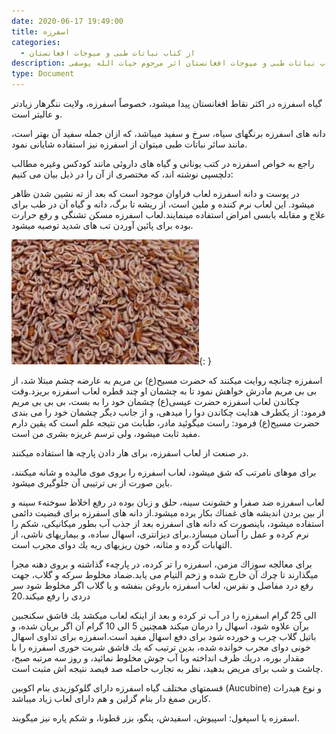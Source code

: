 ```yaml
---
date: 2020-06-17 19:49:00
title: اسفرزه
categories:
  - از کتاب نباتات طبی و میوجات افغانستان
description: معرفی اسفرزه از کتاب نباتات طبی و میوجات افغانستان اثر مرحوم حیات الله یوسفی
type: Document
---
```


گياه اسفرزه در اكثر نقاط افغانستان پيدا ميشود، خصوصاً اسفرزه، ولايت ننگرهار زيادتر و عاليتر است.

دانه های اسفرزه برنگهای سياه، سرخ و سفيد ميباشد، كه ازان جمله سفيد آن بهتر است، مانند سائر نباتات طبی ميتوان از اسفرزه نيز استفاده شايانی نمود.

راجع به خواص اسفرزه در كتب یونانی و گیاه های داروئی مانند كودكس وغيره مطالب دلچسپی نوشته اند، كه مختصری از آن را در ذيل بيان می كنيم:

در پوست و دانه اسفرزه لعاب فراوان موجود است كه بعد از ته نشين شدن ظاهر میشود. اين لعاب نرم كننده و ملین است، از ريشه تا برگ، دانه و گیاه آن در طب برای علاج و مقابله بابسی امراض استفاده مینمایند.لعاب اسفرزه مسكن تشنگی و رفع حرارت بوده برای پائين آوردن تب های شديد توصيه ميشود.

![](/uploads/esfarza.jpg){: }

اسفرزه چنانچه روايت ميكنند كه حضرت مسيح(ع) بن مريم به عارضه چشم مبتلا شد، از بی بی مريم مادرش خواهش نمود تا به چشمان او چند قطره لعاب اسفرزه بريزد.وقت چكاندن لعاب اسفرزه حضرت عيسی(ع) چشمان خود را به بست، بی بی بی مريم فرمود: از يكطرف هدايت چكاندن دوا را ميدهی، و از جانب ديگر چشمان خود را می بندی حضرت مسیح(ع) فرمود: راست ميگوئيد مادر، طبابت من نتيجه علم است كه يقين دارم مفيد ثابت ميشود، ولی ترسم غريزه بشری من است.

در صنعت از لعاب اسفرزه، برای هار دادن پارچه ها استفاده ميكنند.

برای موهای نامرتب كه شق ميشود، لعاب اسفرزه را بروی موی ماليده و شانه ميكنند، باين صورت از بی ترتيبی آن جلوگیری ميشود.

لعاب اسفرزه ضد صفرا و خشونت سينه، حلق و زبان بوده در رفع اخلاط سوختهء سينه و از بين بردن انديشه های غمناك بكار برده ميشود.از دانه های اسفرزه برای قبضيت دائمی استفاده ميشود، باينصورت كه دانه های اسفرزه بعد از جذب آب بطور ميكانيكی، شكم را نرم كرده و عمل را آسان ميسازد.برای ديزانتری، اسهال ساده، و بيماريهای ناشی، از التهابات گرده و مثانه، خون ريزيهای ريه يك دوای مجرب است.

برای معالجه سوزاك مزمن، اسفرزه را تر كرده، در پارچهء گذاشته و بروی دهنه مجرا ميگذارند تا چرك آن خارج شده و زخم التيام می يابد.ضماد مخلوط سركه و گلاب، جهت رفع درد مفاصل و نقرس، لعاب اسفرزه باروغن بنفشه و يا گلاب اگر مخلوط شود سر دردی را رفع ميكند.20

الی 25 گرام اسفرزه را در آب تر كرده و بعد از اينكه لعاب ميكشد يك قاشق سكنجبين برآن علاوه شود، اسهال را درمان ميكند همچنين 5 الی 10 گرام آن اگر بريان شده، و باتيل گلاب چرب و خورده شود برای دفع اسهال مفيد است.اسفرزه برای تداوی اسهال خونی دوای مجرب خوانده شده، بدين ترتيب كه يك قاشق شربت خوری اسفرزه را با مقدار بوره، دريك ظرف انداخته وبا آب جوش مخلوط نمائيد، و روز سه مرتبه صبح، چاشت و شب برای مريض بدهيد، نظر به تجارب حاصله صد فيصد نتيجه اش مثبت است.

قسمتهای مختلف گياه اسفرزه دارای گلوكوزيدی بنام اكوبين (Aucubine) و نوع هيدرات كاربن صمغ دار بنام گزلين و هم دارای لعاب زياد ميباشد.

اسفرزه یا اسپغول: اسپيوش، اسفيدش، پنگو، بزر قطونا، و شكم پاره نیز ميگويند.